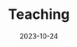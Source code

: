 ---
title: 'Teaching'
date: 2023-10-24
type: landing

design:
  spacing: '5rem'

# Page sections
sections:
  - block: collection
    title: Teaching
    design:
      # Hugo date format
      date_format: 'January 2006'
      # Education or Experience section first?
      view: card
      columns: 1
    content:
      items:
        - title: 2021 & 2022 Incoming PhD Students Preparation Workshop Instructor
          company: Department of Statistics, University of Michigan
          company_url: 'https://umich.edu'
          company_logo: um
          location: Ann Arbor, MI, USA
          date_start: '2021-08-10'
          date_end: '2022-08-15'
---